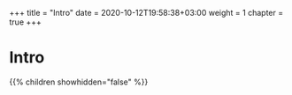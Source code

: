 +++
title = "Intro"
date = 2020-10-12T19:58:38+03:00
weight = 1
chapter = true
+++

# Intro

{{% children showhidden="false" %}}
